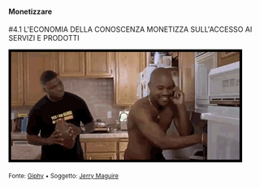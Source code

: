 #### Monetizzare

<span class="tesi">#4.1 L'ECONOMIA DELLA CONOSCENZA MONETIZZA SULL'ACCESSO AI SERVIZI E PRODOTTI</span>

![jerry maguire](../assets/images/show-me-money.gif ':size=450x100%')

<small> Fonte: [Giphy](hhttps://it.wikipedia.org/wiki/Il_padrino_(film)) • Soggetto: [Jerry Maguire](https://it.wikipedia.org/wiki/Jerry_Maguire)</small>
